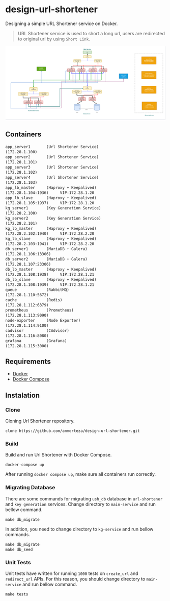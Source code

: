 # design-url-shortener
Designing a simple URL Shortener service on Docker.

> URL Shortener service is used to short a long url, users are redirected to original url by using `Short Link`.

![url-shortener-design](design_scheme.png)

## Containers
```
app_server1       (Url Shortener Service)                   (172.28.1.100)
app_server2       (Url Shortener Service)                   (172.28.1.101)
app_server3       (Url Shortener Service)                   (172.28.1.102)
app_server4       (Url Shortener Service)                   (172.28.1.103)
app_lb_master     (Haproxy + Keepalived)                    (172.28.1.104:1936)     VIP:172.28.1.20
app_lb_slave      (Haproxy + Keepalived)                    (172.28.1.105:1937)     VIP:172.28.1.20
kg_server1        (Key Generation Service)                  (172.28.2.100)
kg_server2        (Key Generation Service)                  (172.28.2.101)
kg_lb_master      (Haproxy + Keepalived)                    (172.28.2.102:1940)     VIP:172.28.2.20
kg_lb_slave       (Haproxy + Keepalived)                    (172.28.2.103:1941)     VIP:172.28.2.20
db_server1        (MariaDB + Galera)                        (172.28.1.106:13306)
db_server2        (MariaDB + Galera)                        (172.28.1.107:23306)
db_lb_master      (Haproxy + Keepalived)                    (172.28.1.108:1938)     VIP:172.28.1.21
db_lb_slave       (Haproxy + Keepalived)                    (172.28.1.108:1939)     VIP:172.28.1.21
queue             (RabbitMQ)                                (172.28.1.110:5672)
cache             (Redis)                                   (172.28.1.112:6379)
prometheus        (Prometheus)                              (172.28.1.113:9090)
node-exporter     (Node Exporter)                           (172.28.1.114:9100)
cadvisor          (CAdvisor)                                (172.28.1.116:8080)
grafana           (Grafana)                                 (172.28.1.115:3000)
```
## Requirements
- [Docker](https://docs.docker.com/get-docker/)
- [Docker Compose](https://docs.docker.com/compose/install/)

## Instalation
### Clone
Cloning Url Shortener repository.
```shell
clone https://github.com/ammorteza/design-url-shortener.git
```

### Build
Build and run Url Shortener with Docker Compose.
```shell 
docker-compose up
```
After running `docker compose up`, make sure all containers run correctly.

### Migrating Database
There are some commands for migrating `ush_db` database in `url-shortener` and `key generation` services.
Change directory to `main-service` and run bellow command. 
```
make db_migrate
```
In addition, you need to change directory to `kg-service` and run bellow commands.
```
make db_migrate
make db_seed
``` 
### Unit Tests
Unit tests have written for running `1000` tests on `create_url` and `redirect_url` APIs. For this reason, you should change directory to `main-service` and run bellow command.
```
make tests
```
